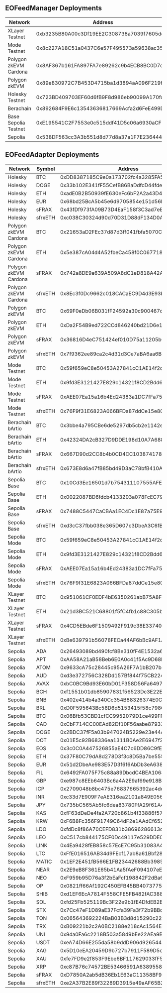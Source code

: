 ## EOFeedManager Deployments

| Network               | Address                                    | Supported Symbols                                                                                                                                                                     |
| --------------------- | ------------------------------------------ | ------------------------------------------------------------------------------------------------------------------------------------------------------------------------------------- |
| XLayer Testnet        | 0xb3235B80A00c3Df19EE2C308738a7039f7605dd4 | BTC,ETH,sFRAX,sfrxETH                                                                                                                                                                 |
| Mode Testnet          | 0x8c227A18C51a0437C6e57F495573a59638ac35E9 | BTC,ETH,sFRAX,sfrxETH                                                                                                                                                                 |
| Polygon zkEVM Cardona | 0x8AF367b161FA897FA7e89262c9b4ECB8BC0D7d56 | BTC,ETH,sFRAX,sfrxETH                                                                                                                                                                 |
| Polygon zkEVM         | 0x89e830972C7B453D4715ba1d3894aA096F219f02 | BTC,ETH,sFRAX,sfrxETH                                                                                                                                                                 |
| Holesky Testnet       | 0x723BD409703EF60d6fB9F8d986eb90099A170fd0 | BTC,ETH,EUR,sFRAX,sfrxETH                                                                                                                                                             |
| Berachain             | 0x892684F9E6c13543636817669Acfa2d6FeE499D3 | BTC,ETH ,sFRAX,sfrxETH                                                                                                                                                                |
| Base Sepolia Testnet  | 0xE195541C2F7553e0c515ddf41D5c06a6930aCF15 | BTC,ETH,sFRAX,sfrxETH                                                                                                                                                                 |
| Sepolia               | 0x538DF563cc3A3b551d8d77d8a37a1F7E23644461 | ADA,APT,ATOM,AUD,AVAX,BCH,BNB,BRL,BTC,CAD,DOGE,DOT,EOS,ETH,EUR,FIL,GBP,ICP,INR,JPY,KAS,KRW,LDO,LEO,LINK,LTC,MATIC,NEAR,NEO,OP,SHIB,SOL,STX,TON,TRX,UNI,USDT,XAG,XAU,XRP,sFRAX,sfrxETH |

## EOFeedAdapter Deployments

| Network               | Symbol  | Address                                    |
| --------------------- | ------- | ------------------------------------------ |
| Holesky               | BTC     | 0xDD8387185C9e0a173702fc4a3285FA576141A9cd |
| Holesky               | DOGE    | 0x33b102E341fF55CefB86BaDdfcD44fde02fA43D1 |
| Holesky               | ETH     | 0xadE0B2B50939fE630eFc6bF2A2a43D4Aeea482Cc |
| Holesky               | EUR     | 0x68bd25BcA5b45e6d9705854e151d56DCFF65C44C |
| Holesky               | sFRAX   | 0x43fDf973fA09B73D4EaF158f3C3ad7eB7a83743b |
| Holesky               | sfrxETH | 0xc038C30324d90d70D31D88dF134D0A8B6FFdb775 |
| Polygon zkEVM Cardona | BTC     | 0x21653aD2FEc37d87d3ff041fbfa5070CE6dd8fc2 |
| Polygon zkEVM Cardona | ETH     | 0x5e387cA04d4A52fbeCa458f0C0677184Cae212A1 |
| Polygon zkEVM Cardona | sFRAX   | 0x742a8DE9a639A509A8dC1eD818A42A0D84E3Ff9c |
| Polygon zkEVM Cardona | sfrxETH | 0x8Ec3f0Dc9662c018CACaEC9D4d3E93bf1545CFCE |
| Polygon zkEVM         | BTC     | 0x69F0eDb06B031fF24592a30c900467dAa1989288 |
| Polygon zkEVM         | ETH     | 0xDa2F54B9ed722CCd846240bd21D6e121851AA18c |
| Polygon zkEVM         | sFRAX   | 0x36816D4eC751424ef010D75a11205bCdC59d669E |
| Polygon zkEVM         | sfrxETH | 0x7f9362ee89ca2c4d31d3Ce7aBA6aa6B2406E0A54 |
| Mode Testnet          | BTC     | 0x59f659eC8e50453A27841cC1AE14f2c2c11B8Ca2 |
| Mode Testnet          | ETH     | 0x9fd3E3121427E829c14321f8CD2Bdd6c63711CC2 |
| Mode Testnet          | sFRAX   | 0xAEE07Ea15a16b4Ed24383a1DC7fFa75e01C21457 |
| Mode Testnet          | sfrxETH | 0x76F9f31E6823A066BFDa87ddCe15e8054d1614e2 |
| Berachain bArtio      | BTC     | 0x3bbe4a795CBe6de5297db5cb2e1142e1130A2D51 |
| Berachain bArtio      | ETH     | 0x42324DA2cB327D9DDE198d10A7A68870d761C390 |
| Berachain bArtio      | sFRAX   | 0x667D90d2CC8b4b0CD4CC103874178f0b7DEA7048 |
| Berachain bArtio      | sfrxETH | 0x673E8d6a47fB85bd49D3aC78bfB410A0dDC49620 |
| Sepolia Base          | BTC     | 0x10Cd3Ee16501d7b754311107555AFE1eBd38CC1e |
| Sepolia Base          | ETH     | 0x0022087BD6fdcb4133203a078FcEC79D95e23f9b |
| Sepolia Base          | sFRAX   | 0x7488C5447CaCBAa1EC4Dc1E87a75E97a6bCA4bE7 |
| Sepolia Base          | sfrxETH | 0xd3cC37fbb038e365D607c3DbeA3C6fB2Bcf34424 |
| Sepolia Mode          | BTC     | 0x59f659eC8e50453A27841cC1AE14f2c2c11B8Ca2 |
| Sepolia Mode          | ETH     | 0x9fd3E3121427E829c14321f8CD2Bdd6c63711CC2 |
| Sepolia Mode          | sFRAX   | 0xAEE07Ea15a16b4Ed24383a1DC7fFa75e01C21457 |
| Sepolia Mode          | sfrxETH | 0x76F9f31E6823A066BFDa87ddCe15e8054d1614e2 |
| XLayer Testnet        | BTC     | 0x951061CF0EDF4bE6350261abB75A8F2108cBC16d |
| XLayer Testnet        | ETH     | 0x21d3BC521C68801f5fC4fb1c88C305b24ab85835 |
| XLayer Testnet        | sFRAX   | 0x4CD5EBde6F1509492F919c38E33740D0862afab0 |
| XLayer Testnet        | sfrxETH | 0xBe639791b56078FECa44AF6bBc9AF1A2C0E02155 |
| Sepolia               | ADA     | 0x26493089bd490fcf8Be310fF4E1532a650C7cCae |
| Sepolia               | APT     | 0xAA58A21aB58Beb6E0A0c41f5Ac9D68DfaAc53ebb |
| Sepolia               | ATOM    | 0x9633cA75c28445c95A26F7A1bB207bFFAA51e733 |
| Sepolia               | AUD     | 0xd3e372756C328Dd157Bf844f75CB2246cD92E22a |
| Sepolia               | AVAX    | 0xbC0BC9Bd93E60bD01F358D56Fa6497D59be259B2 |
| Sepolia               | BCH     | 0xf1551b01db85907831f56523Dc3E22E77F85c8EC |
| Sepolia               | BNB     | 0x402e414b4a340Cc354B88326374E0Cb34e42de52 |
| Sepolia               | BRL     | 0xD0F595643Bc58D6d5153415f58c798Cd16835b7c |
| Sepolia               | BTC     | 0x06Bfb53CBD1cfCC9952079D1ce499FF3B6162132 |
| Sepolia               | CAD     | 0xCbF714CC00EAd82Df10F56aabe879338bD848C29 |
| Sepolia               | DOGE    | 0x2BDC37fF5a03b947024B5229e23e44A14C02eA8f |
| Sepolia               | DOT     | 0x01E5c92B68336ea1311B0Ae2E6947f2FD56f0f6E |
| Sepolia               | EOS     | 0x3c0C0A447526855aE4C7c6DD86C9fE0562B2eFce |
| Sepolia               | ETH     | 0x37F80C79dA8d278D3f3c8D5Ba7be55578498dE6c |
| Sepolia               | EUR     | 0x51d2DbeAe983E57D3f6f6AbDb3eA638A70E4889F |
| Sepolia               | FIL     | 0x6492FA075F75c88a89DbcdC4BEA1068B5459faf3 |
| Sepolia               | GBP     | 0xe987c8EEb6403Bc6a4A2E9af69e918B4d5aBB0d3 |
| Sepolia               | ICP     | 0x2709048b8bc475e76837665392ac4dd40206CE60 |
| Sepolia               | INR     | 0xc33d7E909F7eAE316ea2101a849E05602a1e18ba |
| Sepolia               | JPY     | 0x735bC565Ab5fc6dea83780FfA29f61A4c8Ea2bc9 |
| Sepolia               | KAS     | 0xfF63dDeDe4fa2A720b861b4f33886f57eE88B7e0 |
| Sepolia               | KRW     | 0xF6B8Fc356F91749C64dF2e1AAdCf652BCa64b494 |
| Sepolia               | LDO     | 0xfdDc8f86A70CEFD831b38696286613c03aE292e0 |
| Sepolia               | LEO     | 0xC517cb844175CF0Dc49117e529DDE04b35d0be3B |
| Sepolia               | LINK    | 0x4Ea9428fEB858c57EcE7C95b31083A4eCe2730fF |
| Sepolia               | LTC     | 0xFfE016516AB34d9FEcf17ab8a61Bbf2875E494C3 |
| Sepolia               | MATIC   | 0x1EF2E451fB566E1FB23442688Bb39850e4E0487a |
| Sepolia               | NEAR    | 0x2E9eB8F361E65b41Aa5fAeF094107eEef1e6fda0 |
| Sepolia               | NEO     | 0xF959b95D76a3f2bEaFcf198842F2dBa6baE593E3 |
| Sepolia               | OP      | 0x0821ff66Af192C450EFB45BB40737752BDA02B66 |
| Sepolia               | SHIB    | 0xd1EF6EcA7814F558CFE5FB482fAC3886BB992d9B |
| Sepolia               | SOL     | 0xfd25Fb525119Bc3F22e9b1fE4DfdEB2B54603B2e |
| Sepolia               | STX     | 0x7Cc47eF1D89aE37Fcfa39Fa3f72b9BBcF083efA9 |
| Sepolia               | TON     | 0x065643692224BaB03B3d8d15290c22F6b16B294b |
| Sepolia               | TRX     | 0xB09221b2c2A0BC2188e218cAc1564E023fc237d1 |
| Sepolia               | UNI     | 0x9da0Fa6c2218B503a5849bEe22AEa9BF7EDea568 |
| Sepolia               | USDT    | 0xeA74D66E255da58b9ddD906d926544e5cF993eD3 |
| Sepolia               | XAG     | 0x5D10eEA20459D9b727b7911F589D5c3F60E5B2C4 |
| Sepolia               | XAU     | 0xfe7FD9e2f853F9Ebe6BF117629033fF57F6AE5C7 |
| Sepolia               | XRP     | 0xc87B76c74572BE53466591A63895585ae101ff19 |
| Sepolia               | sFRAX   | 0xD7850A2ab5dB36Eb1E63aC11358BF98fC1EaCC5D |
| Sepolia               | sfrxETH | 0xe2A37B2E89f32289D3915e49aAF65B240611b119 |
